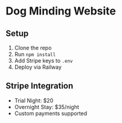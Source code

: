 # Dog Minding Website

## Setup

1. Clone the repo
2. Run `npm install`
3. Add Stripe keys to `.env`
4. Deploy via Railway

## Stripe Integration
- Trial Night: $20
- Overnight Stay: $35/night
- Custom payments supported

